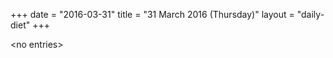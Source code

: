 +++
date = "2016-03-31"
title = "31 March 2016 (Thursday)"
layout = "daily-diet"
+++


\<no entries\>

